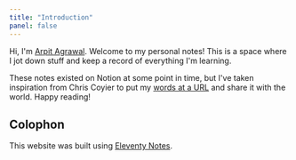 ```yaml
---
title: "Introduction"
panel: false
---
```


Hi, I'm [Arpit Agrawal](https://arpit.codes). Welcome to my personal notes! This is a space where I jot down stuff and keep a record of everything I'm learning.

These notes existed on Notion at some point in time, but I've taken inspiration from Chris Coyier to put my [words at a URL](https://chriscoyier.net/2022/05/11/🧠💭✏%EF%B8%8F/) and share it with the world. Happy reading!

## Colophon

This website was built using [Eleventy Notes](https://eleventy-notes.sandroroth.com/).
